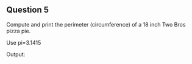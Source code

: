 ## Question 5

Compute and print the perimeter (circumference) of a 18 inch Two Bros pizza pie.

Use pi=3.1415

Output:
